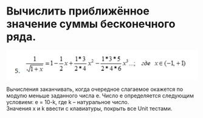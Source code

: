 # Вычислить приближённое значение суммы бесконечного ряда. 

![Условие](https://github.com/KristianKuznetsov/JavaPractice/blob/main/Additional%20materials/2022-12-22_23-21-25.png)

Вычисления заканчивать, когда очередное слагаемое окажется по модулю меньше заданного числа e. 
Число e определяется следующим условием: e = 10-k, где k – натуральное число.  
Значения x и k ввести с клавиатуры, покрыть все Unit тестами.

